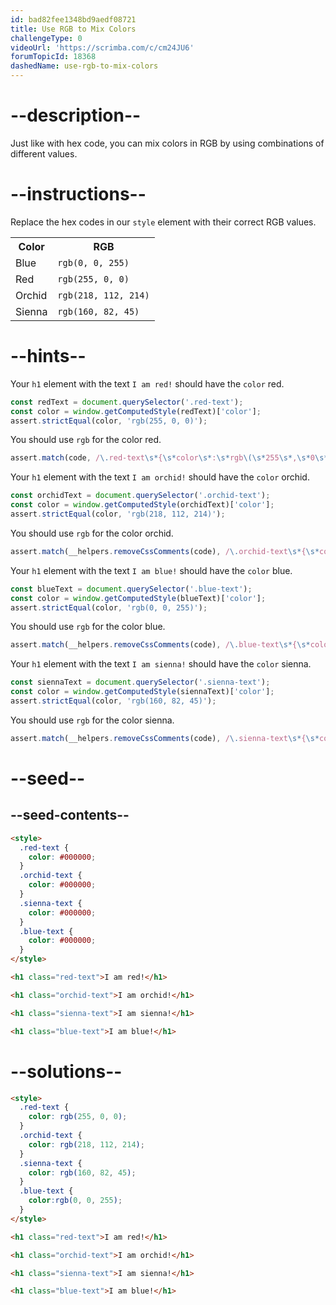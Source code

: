 ```yaml
---
id: bad82fee1348bd9aedf08721
title: Use RGB to Mix Colors
challengeType: 0
videoUrl: 'https://scrimba.com/c/cm24JU6'
forumTopicId: 18368
dashedName: use-rgb-to-mix-colors
---
```


# --description--

Just like with hex code, you can mix colors in RGB by using combinations of different values.

# --instructions--

Replace the hex codes in our `style` element with their correct RGB values.

<table><tbody><tr><th>Color</th><th>RGB</th></tr><tr><td>Blue</td><td><code>rgb(0, 0, 255)</code></td></tr><tr><td>Red</td><td><code>rgb(255, 0, 0)</code></td></tr><tr><td>Orchid</td><td><code>rgb(218, 112, 214)</code></td></tr><tr><td>Sienna</td><td><code>rgb(160, 82, 45)</code></td></tr></tbody></table>

# --hints--

Your `h1` element with the text `I am red!` should have the `color` red.

```js
const redText = document.querySelector('.red-text');
const color = window.getComputedStyle(redText)['color']; 
assert.strictEqual(color, 'rgb(255, 0, 0)');
```

You should use `rgb` for the color red.

```js
assert.match(code, /\.red-text\s*{\s*color\s*:\s*rgb\(\s*255\s*,\s*0\s*,\s*0\s*\)\s*;?\s*}/gi);
```

Your `h1` element with the text `I am orchid!` should have the `color` orchid.

```js
const orchidText = document.querySelector('.orchid-text');
const color = window.getComputedStyle(orchidText)['color']; 
assert.strictEqual(color, 'rgb(218, 112, 214)');
```

You should use `rgb` for the color orchid.

```js
assert.match(__helpers.removeCssComments(code), /\.orchid-text\s*{\s*color\s*:\s*rgb\(\s*218\s*,\s*112\s*,\s*214\s*\)\s*;?\s*}/gi);
```

Your `h1` element with the text `I am blue!` should have the `color` blue.

```js
const blueText = document.querySelector('.blue-text');
const color = window.getComputedStyle(blueText)['color']; 
assert.strictEqual(color, 'rgb(0, 0, 255)');
```

You should use `rgb` for the color blue.

```js
assert.match(__helpers.removeCssComments(code), /\.blue-text\s*{\s*color\s*:\s*rgb\(\s*0\s*,\s*0\s*,\s*255\s*\)\s*;?\s*}/gi);
```

Your `h1` element with the text `I am sienna!` should have the `color` sienna.

```js
const siennaText = document.querySelector('.sienna-text');
const color = window.getComputedStyle(siennaText)['color']; 
assert.strictEqual(color, 'rgb(160, 82, 45)');
```

You should use `rgb` for the color sienna.

```js
assert.match(__helpers.removeCssComments(code), /\.sienna-text\s*{\s*color\s*:\s*rgb\(\s*160\s*,\s*82\s*,\s*45\s*\)\s*;?\s*}/gi);
```

# --seed--

## --seed-contents--

```html
<style>
  .red-text {
    color: #000000;
  }
  .orchid-text {
    color: #000000;
  }
  .sienna-text {
    color: #000000;
  }
  .blue-text {
    color: #000000;
  }
</style>

<h1 class="red-text">I am red!</h1>

<h1 class="orchid-text">I am orchid!</h1>

<h1 class="sienna-text">I am sienna!</h1>

<h1 class="blue-text">I am blue!</h1>
```

# --solutions--

```html
<style>
  .red-text {
    color: rgb(255, 0, 0);
  }
  .orchid-text {
    color: rgb(218, 112, 214);
  }
  .sienna-text {
    color: rgb(160, 82, 45);
  }
  .blue-text {
    color:rgb(0, 0, 255);
  }
</style>

<h1 class="red-text">I am red!</h1>

<h1 class="orchid-text">I am orchid!</h1>

<h1 class="sienna-text">I am sienna!</h1>

<h1 class="blue-text">I am blue!</h1>
```
